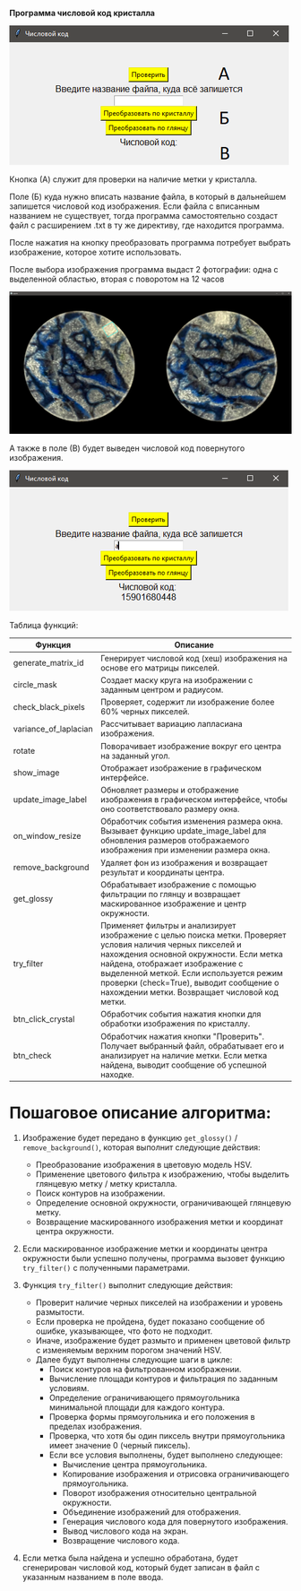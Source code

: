 **Программа числовой код кристалла**

![](media/8c3be4297343680a9cf75cdc348791f4.png)

Кнопка (А) служит для проверки на наличие метки у кристалла.

Поле (Б) куда нужно вписать название файла, в который в дальнейшем запишется числовой код изображения. Если файла с вписанным названием не существует, тогда программа самостоятельно создаст файл с расширением .txt в ту же директиву, где находится программа.

После нажатия на кнопку преобразовать программа потребует выбрать изображение, которое хотите использовать.

После выбора изображения программа выдаст 2 фотографии: одна с выделенной областью, вторая с поворотом на 12 часов

![Изображение выглядит как круг, керамическая посуда, искусство Автоматически созданное описание](media/085d186d8a2e0e4f08c1cae5816bfce7.png)

А также в поле (В) будет выведен числовой код повернутого изображения.

![Изображение выглядит как текст, снимок экрана, Шрифт Автоматически созданное описание](media/9edf4d049eec8f9b878bb14b885fa63b.png)

Таблица функций:

| Функция               | Описание                                                                                                                                                                                                                                                                                                                          |
|-----------------------|-----------------------------------------------------------------------------------------------------------------------------------------------------------------------------------------------------------------------------------------------------------------------------------------------------------------------------------|
| generate_matrix_id    | Генерирует числовой код (хеш) изображения на основе его матрицы пикселей.                                                                                                                                                                                                                                                         |
| circle_mask           | Создает маску круга на изображении с заданным центром и радиусом.                                                                                                                                                                                                                                                                 |
| check_black_pixels    | Проверяет, содержит ли изображение более 60% черных пикселей.                                                                                                                                                                                                                                                                     |
| variance_of_laplacian | Рассчитывает вариацию лапласиана изображения.                                                                                                                                                                                                                                                                                     |
| rotate                | Поворачивает изображение вокруг его центра на заданный угол.                                                                                                                                                                                                                                                                      |
| show_image            | Отображает изображение в графическом интерфейсе.                                                                                                                                                                                                                                                                                  |
| update_image_label    | Обновляет размеры и отображение изображения в графическом интерфейсе, чтобы оно соответствовало размеру окна.                                                                                                                                                                                                                     |
| on_window_resize      | Обработчик события изменения размера окна. Вызывает функцию update_image_label для обновления размеров отображаемого изображения при изменении размера окна.                                                                                                                                                                      |
| remove_background      | Удаляет фон из изображения и возвращает результат и координаты центра.                                                                                                                                                                      |
| get_glossy            | Обрабатывает изображение с помощью фильтрации по глянцу и возвращает маскированное изображение и центр окружности.                                                                                                                                                                     |
| try_filter            | Применяет фильтры и анализирует изображение с целью поиска метки. Проверяет условия наличия черных пикселей и нахождения основной окружности. Если метка найдена, отображает изображение с выделенной меткой. Если используется режим проверки (check=True), выводит сообщение о нахождении метки. Возвращает числовой код метки. |
| btn_click_crystal             | Обработчик события нажатия кнопки для обработки изображения по кристаллу.                                                                                                                                                                      |
| btn_check             | Обработчик нажатия кнопки "Проверить". Получает выбранный файл, обрабатывает его и анализирует на наличие метки. Если метка найдена, выводит сообщение об успешной находке.                                                                                                                                                       |


# Пошаговое описание алгоритма:

1. Изображение будет передано в функцию `get_glossy()` / `remove_background()`, которая выполнит следующие действия:
   - Преобразование изображения в цветовую модель HSV.
   - Применение цветового фильтра к изображению, чтобы выделить глянцевую метку / метку кристалла.
   - Поиск контуров на изображении.
   - Определение основной окружности, ограничивающей глянцевую метку.
   - Возвращение маскированного изображения метки и координат центра окружности.

2. Если маскированное изображение метки и координаты центра окружности были успешно получены, программа вызовет функцию `try_filter()` с полученными параметрами.

3. Функция `try_filter()` выполнит следующие действия:
   - Проверит наличие черных пикселей на изображении и уровень размытости.
   - Если проверка не пройдена, будет показано сообщение об ошибке, указывающее, что фото не подходит.
   - Иначе, изображение будет размыто и применен цветовой фильтр с изменяемым верхним порогом значений HSV.
   - Далее будут выполнены следующие шаги в цикле:
     - Поиск контуров на фильтрованном изображении.
     - Вычисление площади контуров и фильтрация по заданным условиям.
     - Определение ограничивающего прямоугольника минимальной площади для каждого контура.
     - Проверка формы прямоугольника и его положения в пределах изображения.
     - Проверка, что хотя бы один пиксель внутри прямоугольника имеет значение 0 (черный пиксель).
     - Если все условия выполнены, будет выполнено следующее:
       - Вычисление центра прямоугольника.
       - Копирование изображения и отрисовка ограничивающего прямоугольника.
       - Поворот изображения относительно центральной окружности.
       - Объединение изображений для отображения.
       - Генерация числового кода для повернутого изображения.
       - Вывод числового кода на экран.
       - Возвращение числового кода.

4. Если метка была найдена и успешно обработана, будет сгенерирован числовой код, который будет записан в файл с указанным названием в поле ввода.